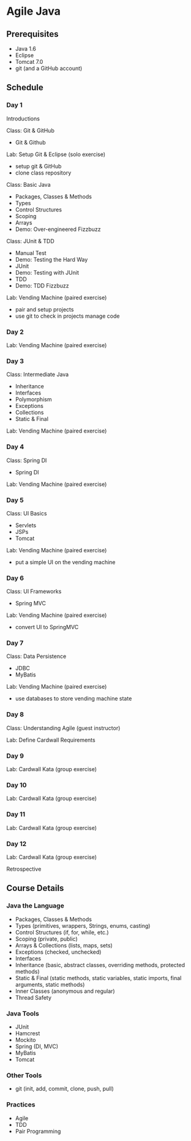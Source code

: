 Agile Java
==========

Prerequisites
-------------

  - Java 1.6  
  - Eclipse  
  - Tomcat 7.0
  - git (and a GitHub account)  

Schedule
--------

### Day 1

Introductions

Class: Git & GitHub

  - Git & Github

Lab: Setup Git & Eclipse (solo exercise)

  - setup git & GitHub
  - clone class repository

Class: Basic Java

  - Packages, Classes & Methods  
  - Types  
  - Control Structures
  - Scoping  
  - Arrays
  - Demo: Over-engineered Fizzbuzz

Class: JUnit & TDD

  - Manual Test
  - Demo: Testing the Hard Way
  - JUnit
  - Demo: Testing with JUnit
  - TDD
  - Demo: TDD Fizzbuzz

Lab: Vending Machine (paired exercise)

  - pair and setup projects
  - use git to check in projects manage code

### Day 2

Lab: Vending Machine (paired exercise)

### Day 3

Class: Intermediate Java

  - Inheritance
  - Interfaces
  - Polymorphism
  - Exceptions
  - Collections
  - Static & Final

Lab: Vending Machine (paired exercise)

### Day 4

Class: Spring DI

  - Spring DI  

Lab: Vending Machine (paired exercise)

### Day 5

Class: UI Basics

  - Servlets  
  - JSPs  
  - Tomcat  

Lab: Vending Machine (paired exercise)

  - put a simple UI on the vending machine

### Day 6

Class: UI Frameworks

  - Spring MVC  

Lab: Vending Machine (paired exercise)

  - convert UI to SpringMVC

### Day 7 

Class: Data Persistence

  - JDBC  
  - MyBatis  

Lab: Vending Machine (paired exercise)

  - use databases to store vending machine state

### Day 8

Class: Understanding Agile (guest instructor)

Lab: Define Cardwall Requirements

### Day 9

Lab: Cardwall Kata (group exercise)

### Day 10

Lab: Cardwall Kata (group exercise)

### Day 11

Lab: Cardwall Kata (group exercise)

### Day 12

Lab: Cardwall Kata (group exercise)

Retrospective

Course Details
--------------

### Java the Language

- Packages, Classes & Methods
- Types (primitives, wrappers, Strings, enums, casting)
- Control Structures (if, for, while, etc.)
- Scoping (private, public)
- Arrays & Collections (lists, maps, sets)
- Exceptions (checked, unchecked)
- Interfaces
- Inheritance (basic, abstract classes, overriding methods, protected methods)
- Static & Final (static methods, static variables, static imports, final arguments, static methods)
- Inner Classes (anonymous and regular)
- Thread Safety

### Java Tools

- JUnit
- Hamcrest
- Mockito
- Spring (DI, MVC)
- MyBatis
- Tomcat

### Other Tools

- git (init, add, commit, clone, push, pull)

### Practices

- Agile
- TDD
- Pair Programming

